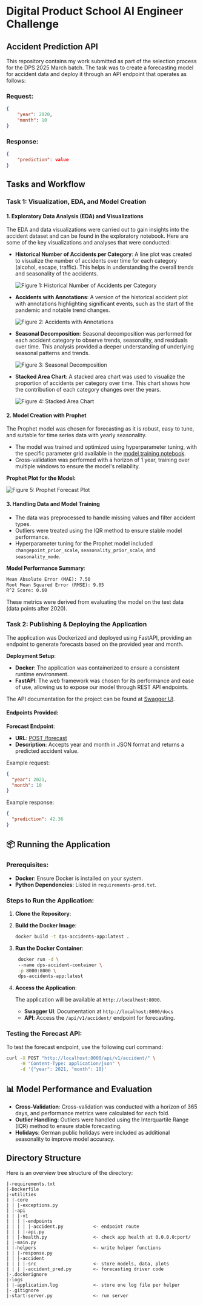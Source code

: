 # Digital Product School AI Engineer Challenge 
## Accident Prediction API

This repository contains my work submitted as part of the selection process for the DPS 2025 March batch. The task was to create a forecasting model for accident data and deploy it through an API endpoint that operates as follows:

### **Request:**
```json
{
    "year": 2020,
    "month": 10
}
```

### **Response:**
```json
{
    "prediction": value
}
```


## **Tasks and Workflow**

### **Task 1: Visualization, EDA, and Model Creation**

#### **1. Exploratory Data Analysis (EDA) and Visualizations**

The EDA and data visualizations were carried out to gain insights into the accident dataset and can be found in the exploratory notebook. Here are some of the key visualizations and analyses that were conducted:

- **Historical Number of Accidents per Category**: A line plot was created to visualize the number of accidents over time for each category (alcohol, escape, traffic). This helps in understanding the overall trends and seasonality of the accidents.

  ![Figure 1: Historical Number of Accidents per Category](utilities/helpers/accident/src/plots/historical_accidents_per_category.png)

- **Accidents with Annotations**: A version of the historical accident plot with annotations highlighting significant events, such as the start of the pandemic and notable trend changes.

  ![Figure 2: Accidents with Annotations](utilities/helpers/accident/src/plots/historical_accidents_with_annotations.png)

- **Seasonal Decomposition**: Seasonal decomposition was performed for each accident category to observe trends, seasonality, and residuals over time. This analysis provided a deeper understanding of underlying seasonal patterns and trends.

  ![Figure 3: Seasonal Decomposition](utilities/helpers/accident/src/plots/seasonal_decomposition_alcohol.png)

- **Stacked Area Chart**: A stacked area chart was used to visualize the proportion of accidents per category over time. This chart shows how the contribution of each category changes over the years.

  ![Figure 4: Stacked Area Chart](utilities/helpers/accident/src/plots/stacked_area_accidents_per_category.png)

#### **2. Model Creation with Prophet**

The Prophet model was chosen for forecasting as it is robust, easy to tune, and suitable for time series data with yearly seasonality.

- The model was trained and optimized using hyperparameter tuning, with the specific parameter grid available in the [model training notebook](utilities/helpers/accident/src/final_model.ipynb).
- Cross-validation was performed with a horizon of 1 year, training over multiple windows to ensure the model's reliability.

**Prophet Plot for the Model:**

![Figure 5: Prophet Forecast Plot](utilities/helpers/accident/src/plots/prophet_model_comparison.png)

#### **3. Handling Data and Model Training**

- The data was preprocessed to handle missing values and filter accident types.
- Outliers were treated using the IQR method to ensure stable model performance.
- Hyperparameter tuning for the Prophet model included `changepoint_prior_scale`, `seasonality_prior_scale`, and `seasonality_mode`.

**Model Performance Summary**:

```txt
Mean Absolute Error (MAE): 7.50
Root Mean Squared Error (RMSE): 9.05
R^2 Score: 0.60
```

These metrics were derived from evaluating the model on the test data (data points after 2020).

### **Task 2: Publishing & Deploying the Application**

The application was Dockerized and deployed using FastAPI, providing an endpoint to generate forecasts based on the provided year and month.

**Deployment Setup**:

- **Docker**: The application was containerized to ensure a consistent runtime environment.
- **FastAPI**: The web framework was chosen for its performance and ease of use, allowing us to expose our model through REST API endpoints.

The API documentation for the project can be found at [Swagger UI](https://dps-ai-challenge.onrender.com/docs).

#### **Endpoints Provided**:

**Forecast Endpoint**:
   - **URL**: [POST /forecast](https://dps-ai-challenge.onrender.com/api/v1/accident/)
   - **Description**: Accepts year and month in JSON format and returns a predicted accident value.
   
   Example request:

   ```json
   {
     "year": 2021,
     "month": 10
   }
   ```

   Example response:

   ```json
   {
     "prediction": 42.36
   }
   ```

## 📦 **Running the Application**

### **Prerequisites**:

- **Docker**: Ensure Docker is installed on your system.
- **Python Dependencies**: Listed in `requirements-prod.txt`.

### **Steps to Run the Application**:

1. **Clone the Repository**:
2. **Build the Docker Image**:

   ```bash
   docker build -t dps-accidents-app:latest .
   ```

3. **Run the Docker Container**:

   ```bash
    docker run -d \                           
    --name dps-accident-container \
    -p 8000:8000 \
    dps-accidents-app:latest   
    ```

4. **Access the Application**:

   The application will be available at `http://localhost:8000`.

   - **Swagger UI**: Documentation at `http://localhost:8000/docs`
   - **API**: Access the `/api/v1/accident/` endpoint for forecasting.

### **Testing the Forecast API**:

To test the forecast endpoint, use the following curl command:

```bash
curl -X POST "http://localhost:8000/api/v1/accident/" \
     -H "Content-Type: application/json" \
     -d '{"year": 2021, "month": 10}'
```

## 📊 **Model Performance and Evaluation**

- **Cross-Validation**: Cross-validation was conducted with a horizon of 365 days, and performance metrics were calculated for each fold.
- **Outlier Handling**: Outliers were handled using the Interquartile Range (IQR) method to ensure stable forecasting.
- **Holidays**: German public holidays were included as additional seasonality to improve model accuracy.

## Directory Structure
Here is an overview tree structure of the directory:

```
|-requirements.txt
|-Dockerfile
|-utilities
| |-core
| | |-exceptions.py
| |-api
| | |-v1
| | | |-endpoints
| | | | |-accident.py           <- endpoint route
| | | |-api.py
| | |-health.py                 <- check app health at 0.0.0.0:port/
| |-main.py
| |-helpers                     <- write helper functions
| | |-response.py
| | |-accident                   
| | | |-src                     <- store models, data, plots
| | | |-accident_pred.py        <- forecasting driver code
|-.dockerignore
|-logs
| |-application.log             <- store one log file per helper
|-.gitignore
|-start-server.py               <- run server
```